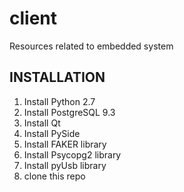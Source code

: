 client
======

Resources related to embedded system

INSTALLATION
---
1.  Install Python 2.7
2.  Install PostgreSQL 9.3
3.  Install Qt
4.  Install PySide
5.  Install FAKER library
6.  Install Psycopg2 library
7.  Install pyUsb library
8.  clone this repo

